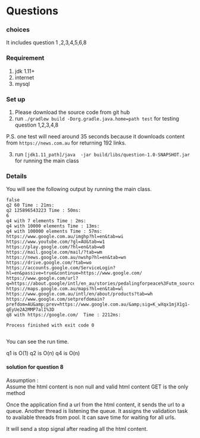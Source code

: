 # Questions

### choices
It includes question 1 ,2,3,4,5,6,8



### Requirement 
1. jdk 1.11+
2. internet
3. mysql

### Set up

1. Please download the source code from git hub
2. run `./gradlew build -Dorg.gradle.java.home=path test` for testing question 1,2,3,4,8

P.S. one test will need around 35 seconds because it downloads content from `https://news.com.au` for returning 192 links.

3. run `[jdk1.11_path]/java  -jar build/libs/question-1.0-SNAPSHOT.jar` for running the main class



### Details
You will see the following output by running the main class.

```
false
q2 60 Time : 21ms: 
q2 125896543223 Time : 50ms: 
6
q4 with 7 elements Time : 2ms: 
q4 with 10000 elements Time : 13ms: 
q4 with 100000 elements Time : 57ms: 
https://www.google.com.au/imghp?hl=en&tab=wi
https://www.youtube.com/?gl=AU&tab=w1
https://play.google.com/?hl=en&tab=w8
https://mail.google.com/mail/?tab=wm
https://news.google.com.au/nwshp?hl=en&tab=wn
https://drive.google.com/?tab=wo
https://accounts.google.com/ServiceLogin?hl=en&passive=true&continue=https://www.google.com/
https://www.google.com/url?q=https://about.google/intl/en_au/stories/pedalingforpeace%3Futm_source%3Dgoogle%26utm_medium%3Dhpp%26utm_campaign%3DAustralia&amp;source=hpp&amp;id=19011495&amp;ct=3&amp;usg=AFQjCNEycIYzgUTPd1JTsBEwMHpIIXPxiQ&amp;sa=X&amp;ved=0ahUKEwji27bZj6ThAhXKfCsKHejAAKkQ8IcBCAU
https://maps.google.com.au/maps?hl=en&tab=wl
https://www.google.com.au/intl/en/about/products?tab=wh
https://www.google.com/setprefdomain?prefdom=AU&amp;prev=https://www.google.com.au/&amp;sig=K_wXqx1mjX1g1-qEyUe2A2MMP7alI%3D
q8 with https://google.com/  Time : 2212ms: 

Process finished with exit code 0


```

You can see the run time. 


q1 is O(1)
q2 is O(n)
q4 is O(n)


#### solution for question 8 

Assumption :  
Assume the html content is non null and valid html content
GET is the only method

Once the application find a url from the html content, it sends the url to a queue.
Another thread is listening the queue. It assigns the validation task to available threads from pool.
It can save time for waiting for all urls.

It will send a stop signal after reading all the html content.
